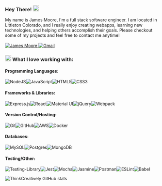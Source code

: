 ### Hey There! <img src="https://user-images.githubusercontent.com/1303154/88677602-1635ba80-d120-11ea-84d8-d263ba5fc3c0.gif" height="20" width="20"/>

My name is James Moore, I'm a full stack software engineer. I am located in Littleton Colorado, and I really enjoy creating webapps, learning new technologies, and helping others accomplish their goals. Please checkout some of my projects and feel free to contact me anytime! <br /> <br />
<a href="https://www.linkedin.com/in/jmoore99/">
<img alt="James Moore" src="https://img.shields.io/badge/James Moore-%230077B5.svg?style=for-the-badge&logo=linkedin&logoColor=white">
</a><a href="mailto:jameswmoore99@gmail.com"><img alt="Gmail" src="https://img.shields.io/badge/jameswmoore99@gmail.com-D14836?style=for-the-badge&logo=gmail&logoColor=white" /></a>

### <img src="https://images.emojiterra.com/twitter/v13.0/512px/1f6e0.png" height="20" width="20"/> What I love working with:


#### Programming Languages:
<img alt="NodeJS" src="https://img.shields.io/badge/node.js-%2343853D.svg?style=for-the-badge&logo=node-dot-js&logoColor=white"/><img alt="JavaScript" src="https://img.shields.io/badge/javascript-%23323330.svg?style=for-the-badge&logo=javascript&logoColor=%23F7DF1E"/><img alt="HTML5" src="https://img.shields.io/badge/html5-%23E34F26.svg?style=for-the-badge&logo=html5&logoColor=white"/><img alt="CSS3" src="https://img.shields.io/badge/css3-%231572B6.svg?style=for-the-badge&logo=css3&logoColor=white"/>
<br />
#### Frameworks & Libraries:
<img alt="Express.js" src="https://img.shields.io/badge/express.js-%23404d59.svg?style=for-the-badge&logo=express&logoColor=%2361DAFB"/><img alt="React" src="https://img.shields.io/badge/react-%2320232a.svg?style=for-the-badge&logo=react&logoColor=%2361DAFB"/><img alt="Material UI" src="https://img.shields.io/badge/materialui-%230081CB.svg?style=for-the-badge&logo=material-ui&logoColor=white"/><img alt="jQuery" src="https://img.shields.io/badge/jquery-%230769AD.svg?style=for-the-badge&logo=jquery&logoColor=white"/><img alt="Webpack" src="https://img.shields.io/badge/webpack-%238DD6F9.svg?style=for-the-badge&logo=webpack&logoColor=black" />
<br /> 
#### Version Control/Hosting:
<img alt="Git" src="https://img.shields.io/badge/git-%23F05033.svg?style=for-the-badge&logo=git&logoColor=white"/><img alt="GitHub" src="https://img.shields.io/badge/github-%23121011.svg?style=for-the-badge&logo=github&logoColor=white"/><img alt="AWS" src="https://img.shields.io/badge/AWS-%23FF9900.svg?style=for-the-badge&logo=amazon-aws&logoColor=white"/><img alt="Docker" src="https://img.shields.io/badge/docker-%230db7ed.svg?style=for-the-badge&logo=docker&logoColor=white"/>
<br />
#### Databases:
<img alt="MySQL" src="https://img.shields.io/badge/mysql-%2300f.svg?style=for-the-badge&logo=mysql&logoColor=white"/><img alt="Postgres" src ="https://img.shields.io/badge/postgres-%23316192.svg?style=for-the-badge&logo=postgresql&logoColor=white"/><img alt="MongoDB" src ="https://img.shields.io/badge/MongoDB-%234ea94b.svg?style=for-the-badge&logo=mongodb&logoColor=white"/>
<br />
#### Testing/Other:
<img alt="Testing-Library" src="https://img.shields.io/badge/-TestingLibrary-%23E33332?style=for-the-badge&logo=testing-library&logoColor=white"/><img alt="Jest" src="https://img.shields.io/badge/-jest-%23C21325?style=for-the-badge&logo=jest&logoColor=white"/><img alt="Mocha" src="https://img.shields.io/badge/-mocha-%238D6748?style=for-the-badge&logo=mocha&logoColor=white"/><img alt="Jasmine" src="https://img.shields.io/badge/-Jasmine-%238A4182?style=for-the-badge&logo=Jasmine&logoColor=white"/><img alt="Postman" src="https://img.shields.io/badge/Postman-FF6C37?style=for-the-badge&logo=postman&logoColor=red" /><img alt="ESLint" src="https://img.shields.io/badge/ESLint-4B3263?style=for-the-badge&logo=eslint&logoColor=white" /><img alt="Babel" src="https://img.shields.io/badge/Babel-F9DC3e?style=for-the-badge&logo=babel&logoColor=black" />

![ThinkCreatively GitHub stats](https://github-readme-stats.vercel.app/api?username=ThinkCreatively&show_icons=true&theme=cobalt)


